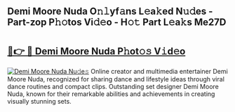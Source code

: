## Demi Moore Nuda O𝚗𝚕yf𝚊ns L𝚎a𝚔ed N𝚞𝚍es - Part-zop P𝚑𝚘tos Vi𝚍𝚎o - H𝚘𝚝 Part L𝚎a𝚔s Me27D

# <h2><a href="http://kf4g3h.oniu.top/?m=Demi+Moore+Nuda">🔗👉 🔴 Demi Moore Nuda P𝚑ot𝚘𝚜 V𝚒d𝚎o</a></h2>

[![Demi Moore Nuda Nu𝚍e𝚜](https://i.imgur.com/0qMVB7G.gif)](http://kf4g3h.oniu.top/?m=Demi+Moore+Nuda)
Online creator and multimedia entertainer Demi Moore Nuda, recognized for sharing dance and lifestyle ideas through viral dance routines and compact clips. Outstanding set designer Demi Moore Nuda, known for their remarkable abilities and achievements in creating visually stunning sets.  
